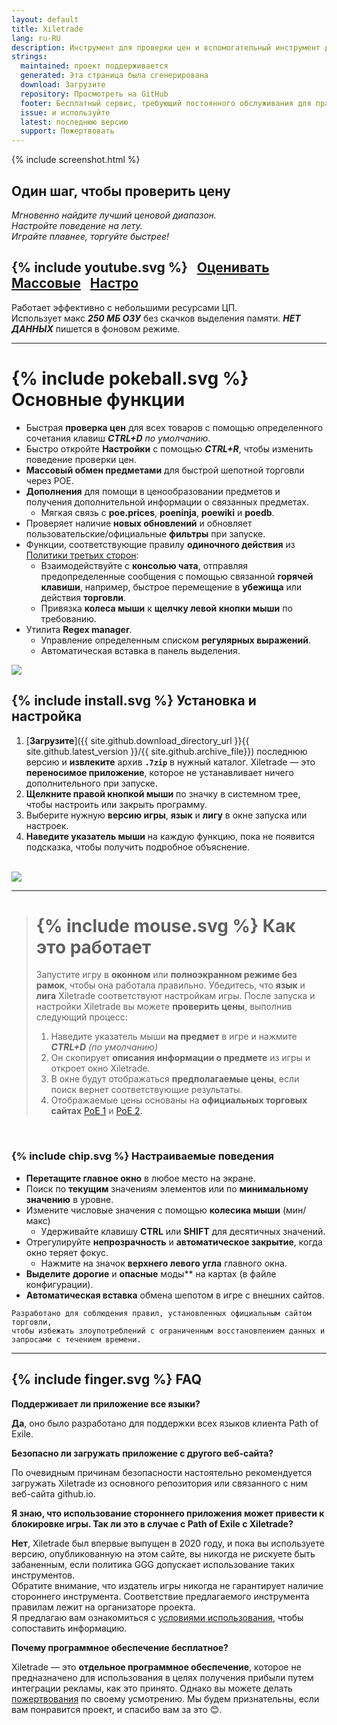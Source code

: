 ```yaml
---
layout: default
title: Xiletrade
lang: ru-RU
description: Инструмент для проверки цен и вспомогательный инструмент для игр Path Of Exile
strings:
  maintained: проект поддерживается
  generated: Эта страница была сгенерирована
  download: Загрузите
  repository: Просмотреть на GitHub
  footer: Бесплатный сервис, требующий постоянного обслуживания для правильной работы.
  issue: и используйте
  latest: последнюю версию
  support: Пожертвовать
---
```

{% include screenshot.html %}
## Один шаг, чтобы проверить цену

*Мгновенно найдите лучший ценовой диапазон.*  
*Настройте поведение на лету.*  
*Играйте плавнее, торгуйте быстрее!*  

## {% include youtube.svg %} &nbsp; [Оценивать](https://youtu.be/4mP3uOsr8oc) &nbsp; [Массовые](https://youtu.be/6yuLZXTho-A) &nbsp; [Настро](https://youtu.be/libdIjrNM-8)

Работает эффективно с небольшими ресурсами ЦП.  
Использует макс ***250 МБ ОЗУ*** без скачков выделения памяти. 
***НЕТ ДАННЫХ*** пишется в фоновом режиме.  

* * *

# {% include pokeball.svg %} Основные функции

- Быстрая **проверка цен** для всех товаров с помощью определенного сочетания клавиш ***CTRL+D*** *по умолчанию*.
- Быстро откройте **Настройки** с помощью ***CTRL+R***, чтобы изменить поведение проверки цен.
- **Массовый обмен предметами** для быстрой шепотной торговли через POE.
- **Дополнения** для помощи в ценообразовании предметов и получения дополнительной информации о связанных предметах.
	- Мягкая связь с **poe.prices**, **poeninja**, **poewiki** и **poedb**.
- Проверяет наличие **новых обновлений** и обновляет пользовательские/официальные **фильтры** при запуске.
- Функции, соответствующие правилу **одиночного действия** из [Политики третьих сторон](https://www.pathofexile.com/developer/docs#policy):
	- Взаимодействуйте с **консолью чата**, отправляя предопределенные сообщения с помощью связанной **горячей клавиши**,
например, быстрое перемещение в **убежища** или действия **торговли**.
	- Привязка **колеса мыши** к **щелчку левой кнопки мыши** по требованию.
- Утилита **Regex manager**.
	- Управление определенным списком **регулярных выражений**.
	- Автоматическая вставка в панель выделения.  

<img align="center" src="https://github.com/user-attachments/assets/1a3229fe-9f61-4c18-b4de-98e2ee026ace">
<br>

## {% include install.svg %} Установка и настройка

1. [**Загрузите**]({{ site.github.download_directory_url }}{{ site.github.latest_version }}/{{ site.github.archive_file}}) последнюю версию и **извлеките** архив **`.7zip`** в нужный каталог.
Xiletrade — это **переносимое приложение**, которое не устанавливает ничего дополнительного при запуске.
2. **Щелкните правой кнопкой мыши** по значку в системном трее, чтобы настроить или закрыть программу.
3. Выберите нужную **версию игры**, **язык** и **лигу** в окне запуска или настроек.
4. **Наведите указатель мыши** на каждую функцию, пока не появится подсказка, чтобы получить подробное объяснение.  
<br>
<img src="https://github.com/user-attachments/assets/2aa8b83a-9144-4b56-8d79-1808aac0d486">
<br>

* * *
> # {% include mouse.svg %} Как это работает
>
> Запустите игру в **оконном** или **полноэкранном режиме без рамок**, чтобы она работала правильно.
> Убедитесь, что **язык** и **лига** Xiletrade соответствуют настройкам игры.
> После запуска и настройки Xiletrade вы можете **проверить цены**, выполнив следующий процесс:
>   1. Наведите указатель мыши **на предмет** в игре и нажмите ***CTRL+D*** *(по умолчанию)*
>   2. Он скопирует **описания информации о предмете** из игры и откроет окно Xiletrade.
>   3. В окне будут отображаться **предполагаемые цены**, если поиск вернет соответствующие результаты.
>   4. Отображаемые цены основаны на **официальных торговых сайтах** [PoE 1](https://www.pathofexile.com/trade/search/) и [PoE 2](https://www.pathofexile.com/trade2/search/poe2/).
<br>

### {% include chip.svg %} Настраиваемые поведения

* **Перетащите главное окно** в любое место на экране.
* Поиск по **текущим** значениям элементов или по **минимальному значению** в уровне.
* Измените числовые значения с помощью **колесика мыши** (мин/макс)
	* Удерживайте клавишу **CTRL** или **SHIFT** для десятичных значений.
* Отрегулируйте **непрозрачность** и **автоматическое закрытие**, когда окно теряет фокус.
	* Нажмите на значок **верхнего левого угла** главного окна.
* **Выделите** **дорогие** и **опасные** моды** на картах (в файле конфигурации).
* **Автоматическая вставка** обмена шепотом в игре с внешних сайтов.

```
Разработано для соблюдения правил, установленных официальным сайтом торговли,
чтобы избежать злоупотреблений с ограниченным восстановлением данных и запросами с течением времени.
```
* * *

## {% include finger.svg %} FAQ

<p class="accordion"><b>Поддерживает ли приложение все языки?</b></p>
<div class="panel">
<b>Да</b>, оно было разработано для поддержки всех языков клиента Path of Exile.
</div>

<p class="accordion"><b>Безопасно ли загружать приложение с другого веб-сайта?</b></p>
<div class="panel">
По очевидным причинам безопасности настоятельно рекомендуется загружать Xiletrade из основного репозитория или связанного с ним веб-сайта github.io.
</div>

<p class="accordion"><b>Я знаю, что использование стороннего приложения может привести к блокировке игры. Так ли это в случае с Path of Exile с Xiletrade?</b></p>
<div class="panel">
<b>Нет</b>, Xiletrade был впервые выпущен в 2020 году, и пока вы используете версию, опубликованную на этом сайте, вы никогда не рискуете быть забаненным, если политика GGG допускает использование таких инструментов.
<br>Обратите внимание, что издатель игры никогда не гарантирует наличие стороннего инструмента.
Соответствие предлагаемого инструмента правилам лежит на организаторе проекта.
<br>Я предлагаю вам ознакомиться с <a target="_blank" rel="noopener noreferrer" href="https://www.pathofexile.com/developer/docs#policy">условиями использования</a>, чтобы сопоставить информацию.
</div>

<p class="accordion"><b>Почему программное обеспечение бесплатное?</b></p>
<div class="panel">
Xiletrade — это <b>отдельное программное обеспечение</b>, которое не предназначено для использования в целях получения прибыли путем интеграции рекламы, как это принято. Однако вы можете делать <a target="_blank" rel="noopener noreferrer" href="{{ site.github.paypal_url }}">пожертвования</a> по своему усмотрению. Мы будем признательны, если вам понравится проект, и спасибо вам за это 😊.
</div>